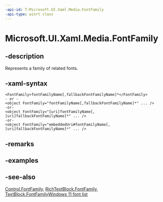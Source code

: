 ```yaml
---
-api-id: T:Microsoft.UI.Xaml.Media.FontFamily
-api-type: winrt class
---
```


<!-- Class syntax.
public class FontFamily : Windows.UI.Xaml.Media.IFontFamily
-->

# Microsoft.UI.Xaml.Media.FontFamily

## -description
Represents a family of related fonts.

## -xaml-syntax
```xaml
<FontFamily>fontFamilyName[,fallbackFontFamilyName]*</FontFamily>
- or -
<object FontFamily="fontFamilyName[,fallbackFontFamilyName]*" ... />
-or-
<object FontFamily="[uri]fontFamilyName[,[uri]fallbackFontFamilyName]*" ... />
-or-
<object FontFamily="embeddedUri#fontFamilyName[,[uri]fallbackFontFamilyName]*" ... />
```


## -remarks

## -examples

## -see-also
[Control.FontFamily](../microsoft.ui.xaml.controls/control_fontfamily.md), [RichTextBlock.FontFamily](../microsoft.ui.xaml.controls/richtextblock_fontfamily.md), [TextBlock.FontFamily](../microsoft.ui.xaml.controls/textblock_fontfamily.md)[Windows 11 font list](https://learn.microsoft.com/en-us/typography/fonts/windows_11_font_list)

